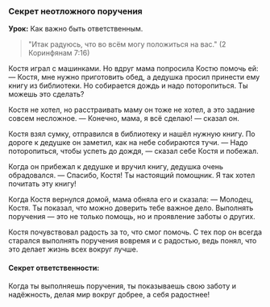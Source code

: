 ### Секрет неотложного поручения  

**Урок:** Как важно быть ответственным.

> "Итак радуюсь, что во всём могу положиться на вас." (2 Коринфянам 7:16)

Костя играл с машинками. Но вдруг мама попросила Костю помочь ей:
— Костя, мне нужно приготовить обед, а дедушка просил принести ему книгу из библиотеки. Но собирается дождь и надо поторопиться. Ты можешь это сделать?

Костя не хотел, но расстраивать маму он тоже не хотел, а это задание совсем несложное.
— Конечно, мама, я всё сделаю! — сказал он.

Костя взял сумку, отправился в библиотеку и нашёл нужную книгу. По дороге к дедушке он заметил, как на небе собираются тучи.
— Надо поторопиться, чтобы успеть до дождя, — сказал себе Костя и побежал.

Когда он прибежал к дедушке и вручил книгу, дедушка очень обрадовался.
— Спасибо, Костя! Ты настоящий помощник. Я так хотел почитать эту книгу!

Когда Костя вернулся домой, мама обняла его и сказала:
— Молодец, Костя. Ты показал, что можно доверить тебе важное дело. Выполнять поручения — это не только помощь, но и проявление заботы о других.

Костя почувствовал радость за то, что смог помочь. С тех пор он всегда старался выполнять поручения вовремя и с радостью, ведь понял, что это делает жизнь всех вокруг лучше.  

#### Секрет ответственности:  
Когда ты выполняешь поручения, ты показываешь свою заботу и надёжность, делая мир вокруг добрее, а себя радостнее!
